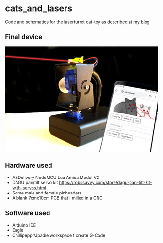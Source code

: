 # cats_and_lasers
Code and schematics for the laserturret cat-toy as described at [my blog](http://www.tobias-weis.de/cats-and-lasers/) 

## Final device
![Cat laser turret and website](images/cats_and_lasers_device.jpg "Cat laser turret and website")

## Hardware used
* AZDelivery NodeMCU Lua Amica Modul V2
* DAGU pan/tilt servo kit https://robosavvy.com/store/dagu-pan-tilt-kit-with-servos.html
* Some male and female pinheaders
* A blank 7cmx10cm PCB that I milled in a CNC

## Software used
* Arduino IDE
* Eagle
* Chillipeppr/Jpadie workspace t  create G-Code
